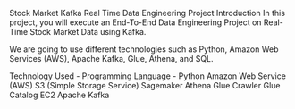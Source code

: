 Stock Market Kafka Real Time Data Engineering Project
Introduction
In this project, you will execute an End-To-End Data Engineering Project on Real-Time Stock Market Data using Kafka.

We are going to use different technologies such as Python, Amazon Web Services (AWS), Apache Kafka, Glue, Athena, and SQL.


Technology Used - 
Programming Language - Python
Amazon Web Service (AWS)
S3 (Simple Storage Service)
Sagemaker
Athena
Glue Crawler
Glue Catalog
EC2
Apache Kafka
